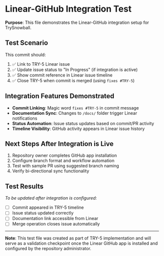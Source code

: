 # Linear-GitHub Integration Test

**Purpose**: This file demonstrates the Linear-GitHub integration setup for TrySnowball.

## Test Scenario

This commit should:
1. ✅ Link to TRY-5 Linear issue
2. ✅ Update issue status to "In Progress" (if integration is active)
3. ✅ Show commit reference in Linear issue timeline
4. ✅ Close TRY-5 when commit is merged (using `fixes #TRY-5`)

## Integration Features Demonstrated

- **Commit Linking**: Magic word `fixes #TRY-5` in commit message
- **Documentation Sync**: Changes to `/docs/` folder trigger Linear notifications
- **Status Automation**: Issue status updates based on commit/PR activity
- **Timeline Visibility**: GitHub activity appears in Linear issue history

## Next Steps After Integration is Live

1. Repository owner completes GitHub app installation
2. Configure branch format and workflow automation
3. Test with sample PR using suggested branch naming
4. Verify bi-directional sync functionality

## Test Results

*To be updated after integration is configured:*

- [ ] Commit appeared in TRY-5 timeline
- [ ] Issue status updated correctly
- [ ] Documentation link accessible from Linear
- [ ] Merge operation closes issue automatically

---

**Note**: This test file was created as part of TRY-5 implementation and will serve as a validation checkpoint once the Linear GitHub app is installed and configured by the repository administrator.